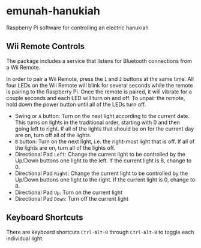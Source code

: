 # emunah-hanukiah
Raspberry Pi software for controlling an electric hanukiah

## Wii Remote Controls

The package includes a service that listens for Bluetooth connections from a Wii Remote.

In order to pair a Wii Remote, press the `1` and `2` buttons at the same time. All four LEDs on the Wii Remote will blink for several seconds while the remote is pairing to the Raspberry Pi. Once the remote is paired, it will vibrate for a couple seconds and each LED will turn on and off. To unpair the remote, hold down the power button until all of the LEDs turn off.

* Swing or `A` button: Turn on the next light according to the current date. This turns on lights in the traditional order, starting with 0 and then going left to right. If all of the lights that should be on for the current day are on, turn off all of the lights.
* `B` button: Turn on the next light, i.e. the right-most light that is off. If all of the lights are on, turn all of the lights off.
* Directional Pad `Left`: Change the current light to be controlled by the Up/Down buttons one light to the left. If the current light is 8, change to 0.
* Directional Pad `Right`: Change the current light to be controlled by the Up/Down buttons one light to the right. If the current light is 0, change to 8.
* Directional Pad `Up`: Turn on the current light
* Directional Pad `Down`: Turn off the current light


## Keyboard Shortcuts

There are keyboard shortcuts `Ctrl-Alt-0` through `Ctrl-Alt-8` to toggle each individual light.
